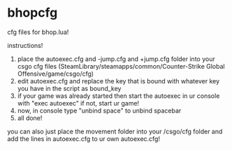 # bhopcfg
cfg files for bhop.lua!

instructions!

1. place the autoexec.cfg and -jump.cfg and +jump.cfg folder into your csgo cfg files
(SteamLibrary/steamapps/common/Counter-Strike Global Offensive/game/csgo/cfg)
2. edit autoexec.cfg and replace the key that is bound with whatever key you have in the script as bound_key
3. if your game was already started then start the autoexec in ur console with "exec autoexec" if not, start ur game!
4. now, in console type "unbind space" to unbind spacebar
5. all done!

you can also just place the movement folder into your /csgo/cfg folder and add the lines in autoexec.cfg to ur own autoexec.cfg!
